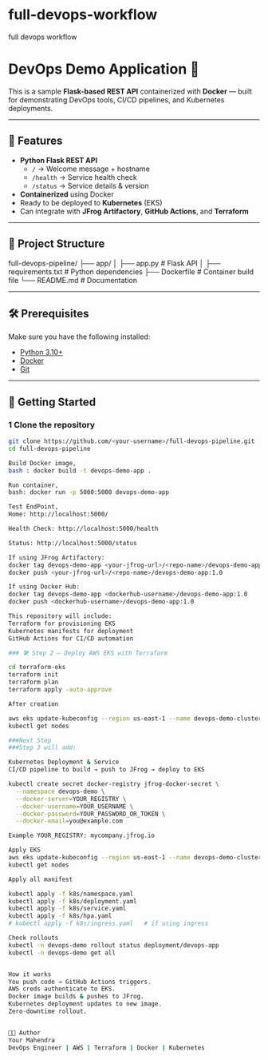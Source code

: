 # full-devops-workflow
full devops workflow 

# DevOps Demo Application 🚀

This is a sample **Flask-based REST API** containerized with **Docker** — built for demonstrating DevOps tools, CI/CD pipelines, and Kubernetes deployments.

---

## 📌 Features
- **Python Flask REST API**
    - `/` → Welcome message + hostname
    - `/health` → Service health check
    - `/status` → Service details & version
- **Containerized** using Docker
- Ready to be deployed to **Kubernetes** (EKS)
- Can integrate with **JFrog Artifactory**, **GitHub Actions**, and **Terraform**

---

## 📂 Project Structure

full-devops-pipeline/
├── app/
│ ├── app.py # Flask API
│ ├── requirements.txt # Python dependencies
├── Dockerfile # Container build file
└── README.md # Documentation


---

## 🛠 Prerequisites
Make sure you have the following installed:
- [Python 3.10+](https://www.python.org/downloads/)
- [Docker](https://docs.docker.com/get-docker/)
- [Git](https://git-scm.com/)

---

## 🚀 Getting Started

### 1 Clone the repository
```bash
git clone https://github.com/<your-username>/full-devops-pipeline.git
cd full-devops-pipeline

Build Docker image,
bash : docker build -t devops-demo-app .

Run container,
bash: docker run -p 5000:5000 devops-demo-app

Test EndPoint,
Home: http://localhost:5000/

Health Check: http://localhost:5000/health

Status: http://localhost:5000/status

If using JFrog Artifactory:
docker tag devops-demo-app <your-jfrog-url>/<repo-name>/devops-demo-app:1.0
docker push <your-jfrog-url>/<repo-name>/devops-demo-app:1.0

If using Docker Hub:
docker tag devops-demo-app <dockerhub-username>/devops-demo-app:1.0
docker push <dockerhub-username>/devops-demo-app:1.0

This repository will include:
Terraform for provisioning EKS
Kubernetes manifests for deployment
GitHub Actions for CI/CD automation

### 🛠 Step 2 — Deploy AWS EKS with Terraform

cd terraform-eks
terraform init
terraform plan
terraform apply -auto-approve

After creation

aws eks update-kubeconfig --region us-east-1 --name devops-demo-cluster
kubectl get nodes

###Next Step
###Step 3 will add:

Kubernetes Deployment & Service
CI/CD pipeline to build → push to JFrog → deploy to EKS

kubectl create secret docker-registry jfrog-docker-secret \
  --namespace devops-demo \
  --docker-server=YOUR_REGISTRY \
  --docker-username=YOUR_USERNAME \
  --docker-password=YOUR_PASSWORD_OR_TOKEN \
  --docker-email=you@example.com

Example YOUR_REGISTRY: mycompany.jfrog.io

Apply EKS
aws eks update-kubeconfig --region us-east-1 --name devops-demo-cluster
kubectl get nodes

Apply all manifest

kubectl apply -f k8s/namespace.yaml
kubectl apply -f k8s/deployment.yaml
kubectl apply -f k8s/service.yaml
kubectl apply -f k8s/hpa.yaml
# kubectl apply -f k8s/ingress.yaml   # if using ingress

Check rollouts
kubectl -n devops-demo rollout status deployment/devops-app
kubectl -n devops-demo get all


How it works
You push code → GitHub Actions triggers.
AWS creds authenticate to EKS.
Docker image builds & pushes to JFrog.
Kubernetes deployment updates to new image.
Zero-downtime rollout.


👨‍💻 Author
Your Mahendra
DevOps Engineer | AWS | Terraform | Docker | Kubernetes
